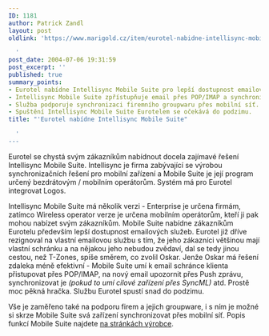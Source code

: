 ```yaml
---
ID: 1181
author: Patrick Zandl
layout: post
oldlink: 'https://www.marigold.cz/item/eurotel-nabidne-intellisync-mobile-suite

  '
post_date: 2004-07-06 19:31:59
post_excerpt: ''
published: true
summary_points:
- Eurotel nabídne Intellisync Mobile Suite pro lepší dostupnost emailových služeb.
- Intellisync Mobile Suite zpřístupňuje email přes POP/IMAP a synchronizuje data.
- Služba podporuje synchronizaci firemního groupwaru přes mobilní síť.
- Spuštění Intellisync Mobile Suite Eurotelem se očekává do podzimu.
title: "'Eurotel nabídne Intellisync Mobile Suite"

  '
---
```


<p>
Eurotel se chystá svým zákazníkům nabídnout docela zajímavé řešení Intellisync Mobile Suite. Intellisync je firma zabývající se výrobou synchronizačních řešení pro mobilní zařízení a Mobile Suite je její program určený bezdrátovým / mobilním operátorům. Systém má pro Eurotel integrovat Logos. </p>
<p>
Intellisync Mobile Suite má několik verzi - Enterprise je určena firmám, zatímco Wireless operator verze je určena mobilním operátorům, kteří ji pak mohou nabízet svým zákazníkům. Mobile Suite nabídne zákazníkům Eurotelu především lepší dostupnost emailových služeb. Eurotel již dříve rezignoval na vlastní emailovou službu s tím, že jeho zákazníci většinou mají vlastní schránku a na nějakou jeho nebudou zvědaví, dal se tedy jinou cestou, než T-Zones, spíše směrem, co zvolil Oskar. Jenže Oskar má řešení zdaleka méně efektivní - Mobile Suite umí k email schránce klienta přistupovat přes POP/IMAP, na nový email upozornit přes Push zprávu, synchronizovat je <em>(pokud to umí cilové zařízení přes SyncML)</em> atd. Prostě moc pěkná hračka. Službu Eurotel spustí snad do podzimu.</p>
<p>
Vše je zaměřeno také na podporu firem a jejich groupware, i s ním je možné si skrze Mobile Suite svá zařízení synchronizovat přes mobilní síť. Popis funkcí Mobile Suite najdete <a href="http://www.intellisync.com/ims_wireless.html">na stránkách výrobce</a>.</p>